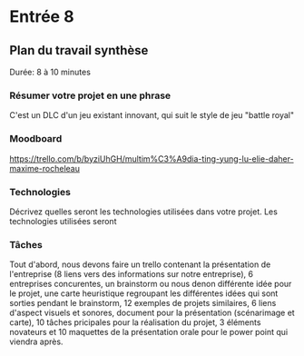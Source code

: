 # Entrée 8
## Plan du travail synthèse
Durée: 8 à 10 minutes

### Résumer votre projet en une phrase
C'est un DLC d'un jeu existant innovant, qui suit le style de jeu "battle royal"

### Moodboard
https://trello.com/b/byziUhGH/multim%C3%A9dia-ting-yung-lu-elie-daher-maxime-rocheleau

### Technologies
Décrivez quelles seront les technologies utilisées dans votre projet. 
Les technologies utilisées seront 

### Tâches
Tout d'abord, nous devons faire un trello contenant la présentation de l'entreprise (8 liens vers des informations sur notre entreprise), 6 entreprises concurentes, un brainstorm ou nous denon différente idée pour le projet, une carte heuristique regroupant les différentes idées qui sont sorties pendant le brainstorm, 12 exemples de projets similaires, 6 liens d'aspect visuels et sonores, document pour la présentation (scénarimage et carte), 10 tâches pricipales pour la réalisation du projet, 3 éléments novateurs et 10 maquettes de la présentation orale pour le power point qui viendra après.

